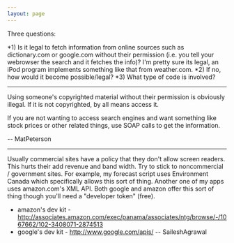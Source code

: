 ```yaml
---
layout: page
---
```


Three questions:

*1) Is it legal to fetch information from online sources such as dictionary.com or google.com without their permission (i.e. you tell your webrowser the search and it fetches the info)? I'm pretty sure its legal, an iPod program implements something like that from weather.com. 
*2) If no, how would it become possible/legal?
*3) What type of code is involved?

----

Using someone's copyrighted material without their permission is obviously illegal. If it is not copyrighted, by all means access it. 

If you are not wanting to access search engines and want something like stock prices or other related things, use SOAP calls to get the information.

-- MatPeterson

----

Usually commercial sites have a policy that they don't allow screen readers.  This hurts their add revenue and band width.  Try to stick to noncommercial / government sites.  For example, my forecast script uses Environment Canada which specifically allows this sort of thing.  Another one of my apps uses amazon.com's XML API.  Both google and amazon offer this sort of thing though you'll need a "developer token" (free).
* amazon's dev kit - http://associates.amazon.com/exec/panama/associates/ntg/browse/-/1067662/102-3408071-2874513
* google's dev kit - http://www.google.com/apis/
-- SaileshAgrawal
